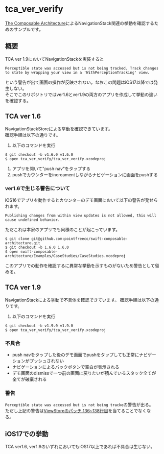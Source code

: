 # tca_ver_verify

[The Composable Architecture](https://github.com/pointfreeco/swift-composable-architecture/blob/2722a3466b78860ebf493103fc82ac85b076e1bd/Sources/ComposableArchitecture/Documentation.docc/Articles/MigrationGuides/MigratingTo1.6.md)によるNavigationStack関連の挙動を確認するためのサンプルです。

## 概要

TCA ver 1.9においてNavigationStackを実装すると

```
Perceptible state was accessed but is not being tracked. Track changes to state by wrapping your view in a 'WithPerceptionTracking' view.
```

という警告が出て画面の操作が反映されない。なおこの問題はiOS17以降では発生しない。  
そこでこのリポジトリではver1.6とver1.9の両方のアプリを作成して挙動の違いを確認する。

## TCA ver 1.6

NavigationStackStoreによる挙動を確認できています。  
確認手順は以下の通りです。

1. 以下のコマンドを実行
```
$ git checkout -b v1.6.0 v1.6.0
$ open tca_ver_verify/tca_ver_verify.xcodeproj
```
1. アプリを開いて"push nav"をタップする
1. pushでカウンターをincreamentしながらナビゲーションに画面をpushする

### ver1.6で生じる警告について

iOS16でアプリを動作するとカウンターのデモ画面において以下の警告が発せられます。

```
Publishing changes from within view updates is not allowed, this will cause undefined behavior.
```

ただこれは本家のアプリでも同様のことが起こっています。

```
$ git clone git@github.com:pointfreeco/swift-composable-architecture.git
$ git checkout -b 1.6.0 1.6.0
$ open swift-composable-architecture/Examples/CaseStudies/CaseStudies.xcodeproj
```

このアプリでの動作を確認するに異常な挙動を示すものがないため警告として留める。

## TCA ver 1.9

NavigationStackによる挙動で不具体を確認できています。
確認手順は以下の通りです。

1. 以下のコマンドを実行
```
$ git checkout -b v1.9.0 v1.9.0
$ open tca_ver_verify/tca_ver_verify.xcodeproj
```

### 不具合

- push navをタップした後のデモ画面でpushをタップしても正常にナビゲーションがプッシュされない
- ナビゲーションによるバックボタンで空白が表示される
- デモ画面のdismissで一つ前の画面に戻りたいが積んでいるスタック全てが全てが破棄される

### 警告

`Perceptible state was accessed but is not being tracke`の警告が出る。  
ただし上記の警告は[ViewStoreのパッチ 136~138行目](https://github.com/kiroru/tca_ver_verify/blob/v1.6.0/tca_ver_verify/tca_ver_verify/ViewStore.swift)を当てることでなくなる。

## iOS17での挙動

TCA ver1.6, ver1.9のいずれにおいてもiOS17以上であれば不具合は生じない。
